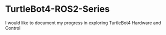 # TurtleBot4-ROS2-Series
I would like to document my progress in exploring TurtleBot4 Hardware and Control

